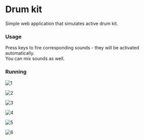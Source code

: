 # Drum kit

Simple web application that simulates active drum kit.

### Usage  
Press keys to fire corresponding sounds - they will be activated automatically.  
You can mix sounds as well.

### Running

![1](https://i.imgur.com/gSORttm.jpg)


![2](https://i.imgur.com/pZUyBMT.jpg)


![3](https://i.imgur.com/2BLJQwz.png)


![4](https://i.imgur.com/Ha0P6ff.png)


![5](https://i.imgur.com/WdmeI9u.png)


![6](https://i.imgur.com/ZNMRQ7S.png)